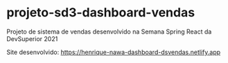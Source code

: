 # projeto-sd3-dashboard-vendas
Projeto de sistema de vendas desenvolvido na Semana Spring React da DevSuperior 2021

Site desenvolvido: https://henrique-nawa-dashboard-dsvendas.netlify.app
